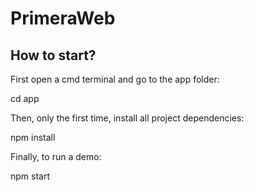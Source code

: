 # PrimeraWeb

## How to start?

First open a cmd terminal and go to the app folder:

cd app

Then, only the first time, install all project dependencies:

npm install

Finally, to run a demo:

npm start

